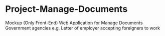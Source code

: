 # Project-Manage-Documents
Mockup (Only Front-End) Web Application for Manage Documents Government agencies e.g. Letter of employer accepting foreigners to work
